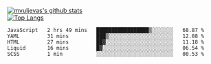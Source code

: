 [![mvuljevas's github stats](https://github-readme-stats.vercel.app/api?username=mvuljevas&show_icons=true&theme=dracula)](https://www.mvuljevas.com)
<br>
[![Top Langs](https://github-readme-stats.vercel.app/api/top-langs/?username=mvuljevas&theme=dracula)](https://www.mvuljevas.com)

<!--START_SECTION:waka-->
```text
JavaScript   2 hrs 49 mins   █████████████████▒░░░░░░░   68.87 % 
YAML         31 mins         ███▒░░░░░░░░░░░░░░░░░░░░░   12.88 % 
HTML         27 mins         ██▓░░░░░░░░░░░░░░░░░░░░░░   11.18 % 
Liquid       16 mins         █▓░░░░░░░░░░░░░░░░░░░░░░░   06.54 % 
SCSS         1 min           ░░░░░░░░░░░░░░░░░░░░░░░░░   00.53 % 
```
<!--END_SECTION:waka-->

